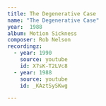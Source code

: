 ```yaml
---
title: The Degenerative Case
name: "The Degenerative Case"
year:  1988
album: Motion Sickness
composer: Rob Nelson
recordingz:
  - year: 1990
    source: youtube
    id: X7sK-T2LVc8
  - year: 1988
    source: youtube
    id: _KAztSySKwg

---
```


